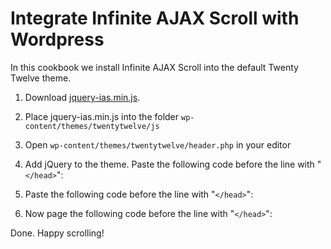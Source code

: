 Integrate Infinite AJAX Scroll with Wordpress
=============================================

In this cookbook we install Infinite AJAX Scroll into the default Twenty Twelve theme.

1) Download [jquery-ias.min.js](download.html).

2) Place jquery-ias.min.js into the folder `wp-content/themes/twentytwelve/js`

3) Open `wp-content/themes/twentytwelve/header.php` in your editor

4) Add jQuery to the theme. Paste the following code before the line with "`</head>`":

    <script src="//ajax.googleapis.com/ajax/libs/jquery/2.1.1/jquery.min.js"></script>

5) Paste the following code before the line with "`</head>`":

    <script src="<?php echo get_template_directory_uri(); ?>/js/jquery-ias.min.js" type="text/javascript"></script>

6) Now page the following code before the line with "`</head>`":
  
     <script type="text/javascript">
       var ias = $.ias({
         container: "#content",
         item: ".post",
         pagination: ".navigation",
         next: ".nav-previous a",
       });
       
       ias.extension(new IASTriggerExtension({offset: 2}));
       ias.extension(new IASSpinnerExtension());
       ias.extension(new IASNoneLeftExtension());
     </script>

Done. Happy scrolling!

